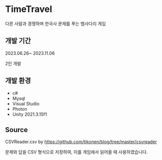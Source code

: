 # TimeTravel
다른 사람과 경쟁하며 한국사 문제를 푸는 뱀사다리 게임

## 개발 기간
2023.06.26~ 2023.11.06

2인 개발

## 개발 환경
- c#
- Mysql
- Visual Studio
- Photon
- Unity 2021.3.15f1

## Source
CSVReader.csv by https://github.com/tikonen/blog/tree/master/csvreader

문제와 답을 CSV 형식으로 저장하여, 이를 게임에서 읽어올 때 사용하였습니다.
